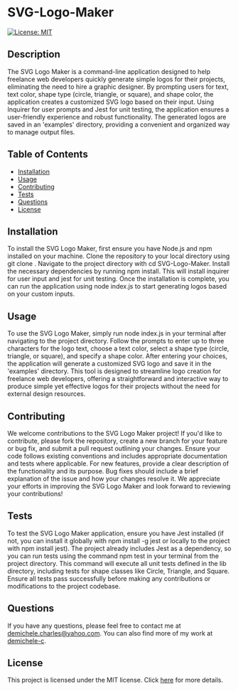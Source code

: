# SVG-Logo-Maker

[![License: MIT](https://img.shields.io/badge/License-MIT-brightgreen.svg)](https://opensource.org/licenses/MIT)

## Description

The SVG Logo Maker is a command-line application designed to help freelance web developers quickly generate simple logos for their projects, eliminating the need to hire a graphic designer. By prompting users for text, text color, shape type (circle, triangle, or square), and shape color, the application creates a customized SVG logo based on their input. Using Inquirer for user prompts and Jest for unit testing, the application ensures a user-friendly experience and robust functionality. The generated logos are saved in an 'examples' directory, providing a convenient and organized way to manage output files.

## Table of Contents

- [Installation](#installation)
- [Usage](#usage)
- [Contributing](#contributing)
- [Tests](#tests)
- [Questions](#questions)
- [License](#license)

## Installation

To install the SVG Logo Maker, first ensure you have Node.js and npm installed on your machine. Clone the repository to your local directory using git clone <repository-url>. Navigate to the project directory with cd SVG-Logo-Maker. Install the necessary dependencies by running npm install. This will install inquirer for user input and jest for unit testing. Once the installation is complete, you can run the application using node index.js to start generating logos based on your custom inputs.

## Usage

To use the SVG Logo Maker, simply run node index.js in your terminal after navigating to the project directory. Follow the prompts to enter up to three characters for the logo text, choose a text color, select a shape type (circle, triangle, or square), and specify a shape color. After entering your choices, the application will generate a customized SVG logo and save it in the 'examples' directory. This tool is designed to streamline logo creation for freelance web developers, offering a straightforward and interactive way to produce simple yet effective logos for their projects without the need for external design resources.

## Contributing

We welcome contributions to the SVG Logo Maker project! If you'd like to contribute, please fork the repository, create a new branch for your feature or bug fix, and submit a pull request outlining your changes. Ensure your code follows existing conventions and includes appropriate documentation and tests where applicable. For new features, provide a clear description of the functionality and its purpose. Bug fixes should include a brief explanation of the issue and how your changes resolve it. We appreciate your efforts in improving the SVG Logo Maker and look forward to reviewing your contributions!

## Tests

To test the SVG Logo Maker application, ensure you have Jest installed (if not, you can install it globally with npm install -g jest or locally to the project with npm install jest). The project already includes Jest as a dependency, so you can run tests using the command npm test in your terminal from the project directory. This command will execute all unit tests defined in the lib directory, including tests for shape classes like Circle, Triangle, and Square. Ensure all tests pass successfully before making any contributions or modifications to the project codebase.

## Questions

If you have any questions, please feel free to contact me at [demichele.charles@yahoo.com](mailto:demichele.charles@yahoo.com). You can also find more of my work at [demichele-c](https://github.com/demichele-c).

## License

This project is licensed under the MIT license. Click [here](https://opensource.org/licenses/MIT) for more details.
